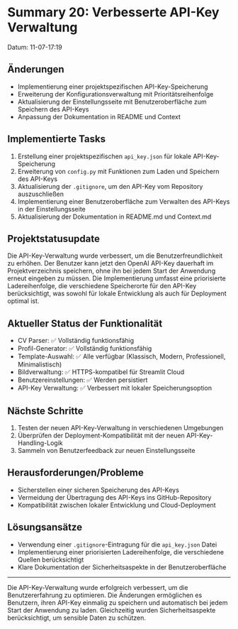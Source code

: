 # Summary 20: Verbesserte API-Key Verwaltung

Datum: 11-07-17:19

## Änderungen

- Implementierung einer projektspezifischen API-Key-Speicherung
- Erweiterung der Konfigurationsverwaltung mit Prioritätsreihenfolge
- Aktualisierung der Einstellungsseite mit Benutzeroberfläche zum Speichern des API-Keys
- Anpassung der Dokumentation in README und Context

## Implementierte Tasks

1. Erstellung einer projektspezifischen `api_key.json` für lokale API-Key-Speicherung
2. Erweiterung von `config.py` mit Funktionen zum Laden und Speichern des API-Keys
3. Aktualisierung der `.gitignore`, um den API-Key vom Repository auszuschließen
4. Implementierung einer Benutzeroberfläche zum Verwalten des API-Keys in der Einstellungsseite
5. Aktualisierung der Dokumentation in README.md und Context.md

## Projektstatusupdate

Die API-Key-Verwaltung wurde verbessert, um die Benutzerfreundlichkeit zu erhöhen. Der Benutzer kann jetzt den OpenAI API-Key dauerhaft im Projektverzeichnis speichern, ohne ihn bei jedem Start der Anwendung erneut eingeben zu müssen. Die Implementierung umfasst eine priorisierte Ladereihenfolge, die verschiedene Speicherorte für den API-Key berücksichtigt, was sowohl für lokale Entwicklung als auch für Deployment optimal ist.

## Aktueller Status der Funktionalität

- CV Parser: ✅ Vollständig funktionsfähig
- Profil-Generator: ✅ Vollständig funktionsfähig
- Template-Auswahl: ✅ Alle verfügbar (Klassisch, Modern, Professionell, Minimalistisch)
- Bildverwaltung: ✅ HTTPS-kompatibel für Streamlit Cloud
- Benutzereinstellungen: ✅ Werden persistiert
- API-Key Verwaltung: ✅ Verbessert mit lokaler Speicherungsoption

## Nächste Schritte

1. Testen der neuen API-Key-Verwaltung in verschiedenen Umgebungen
2. Überprüfen der Deployment-Kompatibilität mit der neuen API-Key-Handling-Logik
3. Sammeln von Benutzerfeedback zur neuen Einstellungsseite

## Herausforderungen/Probleme

- Sicherstellen einer sicheren Speicherung des API-Keys
- Vermeidung der Übertragung des API-Keys ins GitHub-Repository
- Kompatibilität zwischen lokaler Entwicklung und Cloud-Deployment

## Lösungsansätze

- Verwendung einer `.gitignore`-Eintragung für die `api_key.json` Datei
- Implementierung einer priorisierten Ladereihenfolge, die verschiedene Quellen berücksichtigt
- Klare Dokumentation der Sicherheitsaspekte in der Benutzeroberfläche

---

Die API-Key-Verwaltung wurde erfolgreich verbessert, um die Benutzererfahrung zu optimieren. Die Änderungen ermöglichen es Benutzern, ihren API-Key einmalig zu speichern und automatisch bei jedem Start der Anwendung zu laden. Gleichzeitig wurden Sicherheitsaspekte berücksichtigt, um sensible Daten zu schützen. 